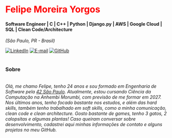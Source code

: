 <h1> 
  <a href="https://www.linkedin.com/in/felipe-yorgos-893518183/" style="color: #f00 !important; text-decoration: none; color: inherit;">
    <span>Felipe Moreira Yorgos</span>
  </a>
</h1>

#### Software Engineer | C | C++ | Python | Django.py | AWS | Google Cloud | SQL | Clean Code/Architecture
<i>(São Paulo, PR - Brasil)</i>

[![LinkedIn](https://img.shields.io/badge/linkedin-%230077B5.svg?style=for-the-badge&logo=linkedin&logoColor=white)](https://www.linkedin.com/in/felipe-yorgos-893518183/)
[![E-mail](https://img.shields.io/badge/-Email-0077B5?style=for-the-badge&logo=microsoft-outlook&logoColor=white)](mailto:lipemoreira.yorgos@gmail.com)
[![GitHub](https://img.shields.io/badge/GitHub-0077B5?style=for-the-badge&logo=github&logoColor=white)](https://github.com/Feemoyo)
<br />
<br />

### Sobre 
<i>
<br />
Olá, me chamo Felipe, tenho 24 anos e sou formado em Engenharia de Software pela <a href="https://www.42sp.org.br/">42 São Paulo</a>. Atualmente,
estou cursando Ciência da Computação na Anhembi Morumbi, com previsão de me formar em 2027. Nos últimos
anos, tenho focado bastante nos estudos, e além das hard skills, também tenho trabalhado em soft skills, como a
minha comunicação, clean code e clean architecture. Gosto bastante de games, tenho 3 gatos, 2 calopsitas e
algumas plantas! Caso queiram conversar sobre desenvolvimento, cadastrei aqui minhas informações de contato e
alguns projetos no meu GitHub.
<br />
<br />
</i>
